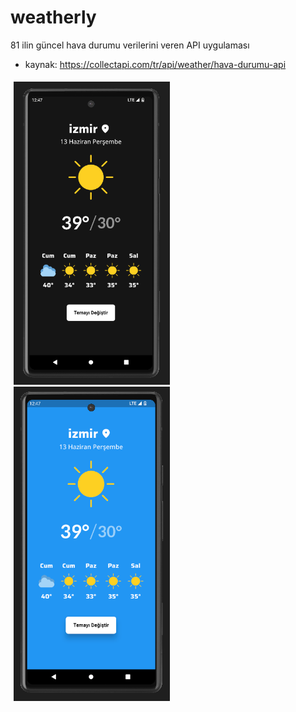 # weatherly

81 ilin güncel hava durumu verilerini veren API uygulaması

* kaynak: https://collectapi.com/tr/api/weather/hava-durumu-api

<div style="display: flex;">
  <div style="flex: 50%; padding: 5px;">
    <img src="https://github.com/bugrahankaramollaoglu/weatherly/blob/main/assets/bir.png" width="250" />
    <img src="https://github.com/bugrahankaramollaoglu/weatherly/blob/main/assets/iki.png" width="250" />
</div>
